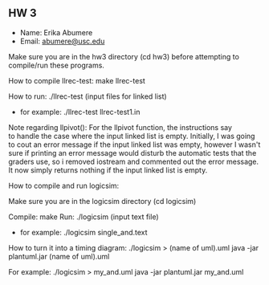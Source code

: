 ## HW 3

 - Name: Erika Abumere
 - Email: abumere@usc.edu

Make sure you are in the hw3 directory (cd hw3) before attempting to compile/run these programs.

 How to compile llrec-test:   make llrec-test

How to run: ./llrec-test (input files for linked list) 
- for example: ./llrec-test llrec-test1.in

Note regarding llpivot(): 
For the llpivot function, the instructions say to handle the case where the input linked list is empty. 
Initially, I was going to cout an error message if the input linked list was empty, 
however I wasn't sure if printing an error message would disturb the automatic tests that the graders use,
so i removed iostream and commented out the error message. It now simply returns nothing if the input linked list is empty. 



How to compile and run logicsim:

Make sure you are in the logicsim directory (cd logicsim)

Compile: make
Run: ./logicsim (input text file)
- for example: ./logicsim single_and.text

How to turn it into a timing diagram:
./logicsim > (name of uml).uml
java -jar plantuml.jar (name of uml).uml

For example: 
./logicsim > my_and.uml
java -jar plantuml.jar my_and.uml